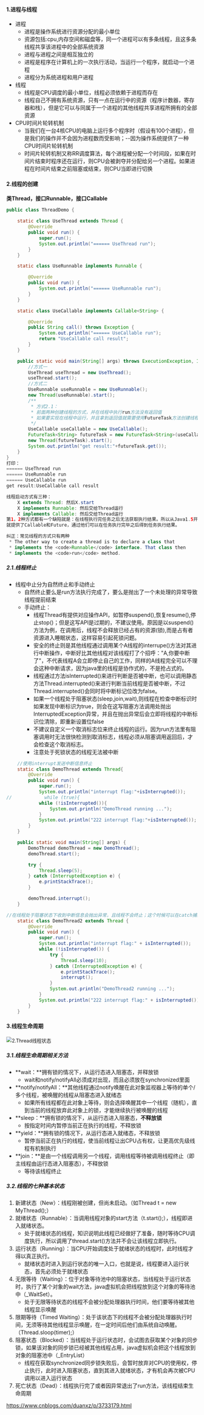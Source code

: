 #### 1.进程与线程

- 进程
  - 进程是操作系统进行资源分配的最小单位
  - 资源包括:cpu,内存空间和磁盘等，同一个进程可以有多条线程，且这多条线程共享该进程中的全部系统资源
  - 进程与进程之间是相互独立的
  - 进程是程序在计算机上的一次执行活动，当运行一个程序，就启动一个进程
  - 进程分为系统进程和用户进程
- 线程
  - 线程是CPU调度的最小单位，线程必须依赖于进程而存在
  - 线程自己不拥有系统资源，只有一点在运行中的资源（程序计数器，寄存器和栈），但是它可以与同属于一个进程的其他线程共享进程所拥有的全部资源
- CPU时间片轮转机制
  - 当我们在一台4核CPU的电脑上运行多个程序时（假设有100个进程），但是我们的操作并不会因为进程数而受影响；--因为操作系统提供了一种CPU时间片轮转机制
  - 时间片轮转机制又称RR调度算法，每个进程被分配一个时间段，如果在时间片结束时程序还在运行，则CPU会被剥夺并分配给另一个进程。如果进程在时间片结束之前阻塞或结束，则CPU当即进行切换

#### 2.线程的创建

**类Thread，接口Runnable，接口Callable**

~~~java
public class ThreadDemo {

    static class UseThread extends Thread {
        @Override
        public void run() {
            super.run();
            System.out.println("====== UseThread run");
        }
    }

    static class UseRunnable implements Runnable {

        @Override
        public void run() {
            System.out.println("====== UseRunnable run");
        }
    }

    static class UseCallable implements Callable<String> {

        @Override
        public String call() throws Exception {
            System.out.println("====== UseCallable run");
            return "UseCallable call result";
        }
    }

    public static void main(String[] args) throws ExecutionException, InterruptedException {
        //方式一
        UseThread useThread = new UseThread();
        useThread.start();
		//方式二
        UseRunnable useRunnable = new UseRunnable();
        new Thread(useRunnable).start();
        /**
         * 方式2.1：
         * 前面两种创建线程的方式，并在线程中执行run方法没有返回值
         * 如果要实现在线程中运行，并且拿到返回值就需要使用FutureTask方法创建线程
         */
        UseCallable useCallable = new UseCallable();
        FutureTask<String> futureTask = new FutureTask<String>(useCallable);
        new Thread(futureTask).start();
        System.out.println("get result:"+futureTask.get());
    }
}
打印：
====== UseThread run
====== UseRunnable run
====== UseCallable run
get result:UseCallable call result

线程启动方式有三种：
	X extends Thread: 然后X.start
	X implements Runnable: 然后交给Thread运行
    X implements Callable: 然后交给Thread运行
第1，2种方式都有一个缺陷就是：在线程执行完任务之后无法获取执行结果。所以从Java1.5开始，
就提供了Callable和Future，通过他们可以在任务执行完毕之后得到任务执行结果。

纠正：常见线程的方式只有两种
 * The other way to create a thread is to declare a class that
 * implements the <code>Runnable</code> interface. That class then
 * implements the <code>run</code> method.
~~~

##### 2.1.线程终止

- 线程中止分为自然终止和手动终止
  - 自然终止要么是run方法执行完成了，要么是抛出了一个未处理的异常导致线程提前结束
  - 手动终止：
    - 线程Thread有提供对应操作API，如暂停suspend(),恢复resume(),停止stop()；但是这写API是过期的，不建议使用。原因是以suspend()方法为例，在调用后，线程不会释放已经占有的资源(锁),而是占有者资源进入睡眠状态，这样容易引起死锁问题。
    - 安全的终止则是其他线程通过调用某个A线程的interrupe()方法对其进行中断操作，中断好比其他线程对该线程打了个招呼："A,你要中断了"，不代表线程A会立即停止自己的工作，同样的A线程完全可以不理会这种中断请求，因为java里的线程是协作式的，不是抢占式的。
    - 线程通过方法isInterrupted()来进行判断是否被中断，也可以调用静态方法Thread.interrupted()来进行判断当前线程是否被中断，不过Thread.interrupted()会同时将中断标记位改为false。
    - 如果一个线程处于阻塞状态(sleep,join,wait),则线程在检查中断标识时如果发现中断标识为true，则会在这写阻塞方法调用处抛出InterruptedException异常，并且在抛出异常后会立即将线程的中断标识位清除，即重新设置位false
    - 不建议自定义一个取消标志位来终止线程的运行。因为run方法里有阻塞调用时无法很快检测到取消标志，线程必须从阻塞调用返回后，才会检查这个取消标志。
    - 注意处于死锁状态的线程无法被中断

~~~java
    //使用interrupt发送中断信息终止
    static class DemoThread extends Thread{
        @Override
        public void run() {
            super.run();
            System.out.println("interrupt flag:"+isInterrupted());
//            while (true){
            while (!isInterrupted()){
                System.out.println("DemoThread running ...");
            }
            System.out.println("222 interrupt flag:"+isInterrupted());
        }
    }

    public static void main(String[] args) {
        DemoThread demoThread = new DemoThread();
        demoThread.start();

        try {
            Thread.sleep(5);
        } catch (InterruptedException e) {
            e.printStackTrace();
        }

        demoThread.interrupt();
    }

//在线程处于阻塞状态下收到中断信息会抛出异常，且线程不会终止；这个时候可以在catch捕获到异常时再次发起中断信息
    static class DemoThread2 extends Thread {
        @Override
        public void run() {
            super.run();
            System.out.println("interrupt flag:" + isInterrupted());
            while (!isInterrupted()) {
                try {
                    Thread.sleep(10);
                } catch (InterruptedException e) {
                    e.printStackTrace();
                    interrupt();
                }
                System.out.println("DemoThread2 running ...");
            }
            System.out.println("222 interrupt flag:" + isInterrupted());
        }
    }
~~~

#### 3.线程生命周期

<img src=".\res3.1\2.Thread线程状态.png" alt="2.Thread线程状态" style="zoom:90%;" />

##### 3.1.线程生命周期相关方法

- **wait：**拥有锁的情况下，从运行态进入阻塞态，并释放锁
  - wait和notify/notifyAll必须成对出现，而且必须放在synchronized里面
- **notify/notifyAll：**其他线程通过notify唤醒在此对象监视器上等待的单个/多个线程，被唤醒的线程从阻塞态进入就绪态
  - 如果所有线程都在此对象上等待，则会选择唤醒其中一个线程（随机），直到当前的线程放弃此对象上的锁，才能继续执行被唤醒的线程
- **sleep：**拥有锁的情况下，从运行态进入阻塞态，**不释放锁**
  - 按指定时间内暂停当前正在执行的线程，不释放锁
- **yield：**拥有锁的情况下，从运行态进入就绪态，不释放锁
  - 暂停当前正在执行的线程，使当前线程让出CPU占有权，让更高优先级线程有机制执行
- **join：**是由一个线程调用另一个线程，调用线程等待被调用线程终止（即主线程由运行态进入阻塞态），不释放锁
  - 等待该线程终止

##### 3.2.线程的七种基本状态

1. 新建状态（New）：线程刚被创建，但尚未启动。（如Thread t = new MyThread();）
2. 就绪状态（Runnable）：当调用线程对象的start方法（t.start();），线程即进入就绪状态。
   - 处于就绪状态的线程，知识说明此线程已经做好了准备，随时等待CPU调度执行，所以调用了thread.start()方法并不会让该线程立即执行。
3. 运行状态（Running）：当CPU开始调度处于就绪状态的线程时，此时线程才得以真正执行。
   - 就绪状态时进入到运行状态的唯一入口，也就是说，线程要进入运行状态，首先必须处于就绪状态
4. 无限等待（Waiting）：位于对象等待池中的阻塞状态，当线程处于运行状态时，执行了某个对象的wait方法，java虚拟机会把线程放到这个对象的等待池中（_WaitSet）。
   - 处于无限等待状态的线程不会被分配处理器执行时间，他们要等待被其他线程显示唤醒
5. 限期等待（Timed Waiting）：处于该状态下的线程不会被分配处理器执行时间，无须等待其他线程显示唤醒，在一定时间后他们由系统自动唤醒。（Thread.sloop(timer);）
6. 阻塞状态（Blocked）：当线程处于运行状态时，会试图去获取某个对象的同步锁，如果该对象的同步锁已经被其他线程占用，java虚拟机会把这个线程放到对象的阻塞池中（_EntryList）
   - 线程在获取synchronized同步锁失败后，会暂时放弃对CPU的使用权，停止执行，此时进入阻塞状态，直到其进入就绪状态，才有机会再次被CPU调用以进入运行状态
7. 死亡状态（Dead）：线程执行完了或者因异常退出了run方法，该线程结束生命周期







https://www.cnblogs.com/duanxz/p/3733179.html





